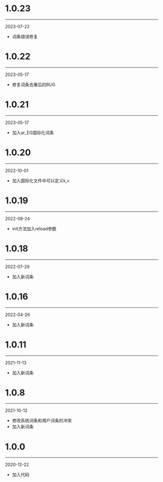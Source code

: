 # 1.0.23

***

2023-07-22

* 词条错误修复

# 1.0.22

***

2023-05-17

* 修复词条去重后的BUG

# 1.0.21

***

2023-05-17

* 加入ar_EG国际化词条

# 1.0.20

***

2022-10-01

* 加入国际化文件中可以定义k,v

# 1.0.19

***

2022-08-24

* init方法加入reload参数

# 1.0.18

***

2022-07-29

* 加入新词条

# 1.0.16

***

2022-04-26

* 加入新词条

# 1.0.11

***

2021-11-13

* 加入新词条

# 1.0.8

***

2021-10-12

* 修改系统词条和用户词条的冲突
* 加入新词条

# 1.0.0

***

2020-12-22

* 加入代码
